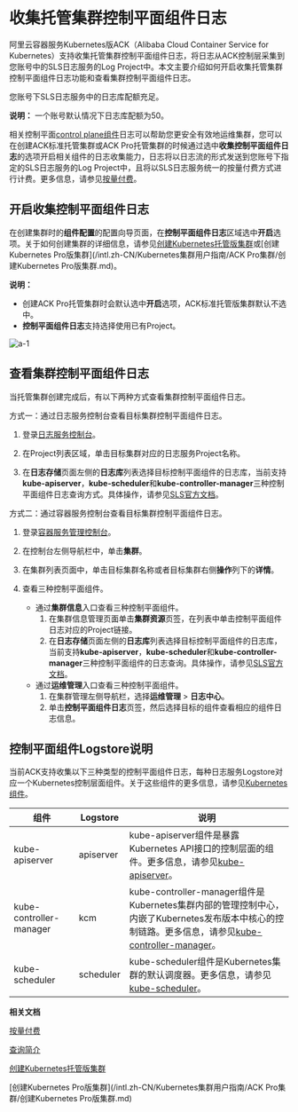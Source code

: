 # 收集托管集群控制平面组件日志

阿里云容器服务Kubernetes版ACK（Alibaba Cloud Container Service for Kubernetes）支持收集托管集群控制平面组件日志，将日志从ACK控制层采集到您账号中的SLS日志服务的Log Project中。本文主要介绍如何开启收集托管集群控制平面组件日志功能和查看集群控制平面组件日志。

您账号下SLS日志服务中的日志库配额充足。

**说明：** 一个账号默认情况下日志库配额为50。

相关控制平面[control plane组件](https://kubernetes.io/docs/concepts/overview/components/#control-plane-components)日志可以帮助您更安全有效地运维集群，您可以在创建ACK标准托管集群或ACK Pro托管集群的时候通过选中**收集控制平面组件日志**的选项开启相关组件的日志收集能力，日志将以日志流的形式发送到您账号下指定的SLS日志服务的Log Project中，且将以SLS日志服务统一的按量付费方式进行计费。更多信息，请参见[按量付费](/intl.zh-CN/产品定价/按量付费.md)。

## 开启收集控制平面组件日志

在创建集群时的**组件配置**的配置向导页面，在**控制平面组件日志**区域选中**开启**选项。关于如何创建集群的详细信息，请参见[创建Kubernetes托管版集群](/intl.zh-CN/Kubernetes集群用户指南/集群管理/创建集群/创建Kubernetes托管版集群.md)或[创建Kubernetes Pro版集群](/intl.zh-CN/Kubernetes集群用户指南/ACK Pro集群/创建Kubernetes Pro版集群.md)。

**说明：**

-   创建ACK Pro托管集群时会默认选中**开启**选项，ACK标准托管版集群默认不选中。
-   **控制平面组件日志**支持选择使用已有Project。

![a-1](https://static-aliyun-doc.oss-accelerate.aliyuncs.com/assets/img/zh-CN/0898881161/p209385.png)

## 查看集群控制平面组件日志

当托管集群创建完成后，有以下两种方式查看集群控制平面组件日志。

方式一：通过日志服务控制台查看目标集群控制平面组件日志。

1.  登录[日志服务控制台](https://sls.console.aliyun.com)。

2.  在Project列表区域，单击目标集群对应的日志服务Project名称。

3.  在**日志存储**页面左侧的**日志库**列表选择目标控制平面组件的日志库，当前支持**kube-apiserver**，**kube-scheduler**和**kube-controller-manager**三种控制平面组件日志查询方式。具体操作，请参见[SLS官方文档](/intl.zh-CN/查询与分析/查询简介.md)。


方式二：通过容器服务控制台查看目标集群控制平面组件日志。

1.  登录[容器服务管理控制台](https://cs.console.aliyun.com)。

2.  在控制台左侧导航栏中，单击**集群**。

3.  在集群列表页面中，单击目标集群名称或者目标集群右侧**操作**列下的**详情**。

4.  查看三种控制平面组件。

    -   通过**集群信息**入口查看三种控制平面组件。
        1.  在集群信息管理页面单击**集群资源**页签，在列表中单击控制平面组件日志对应的Project链接。
        2.  在**日志存储**页面左侧的**日志库**列表选择目标控制平面组件的日志库，当前支持**kube-apiserver**，**kube-scheduler**和**kube-controller-manager**三种控制平面组件的日志查询。具体操作，请参见[SLS官方文档](/intl.zh-CN/查询与分析/查询简介.md)。
    -   通过**运维管理**入口查看三种控制平面组件。
        1.  在集群管理左侧导航栏，选择**运维管理** \> **日志中心**。
        2.  单击**控制平面组件日志**页签，然后选择目标的组件查看相应的组件日志信息。

## 控制平面组件Logstore说明

当前ACK支持收集以下三种类型的控制平面组件日志，每种日志服务Logstore对应一个Kubernetes控制层面组件。关于这些组件的更多信息，请参见[Kubernetes组件](https://kubernetes.io/docs/concepts/overview/components/)。

|组件|Logstore|说明|
|--|--------|--|
|kube-apiserver|apiserver|kube-apiserver组件是暴露Kubernetes API接口的控制层面的组件。更多信息，请参见[kube-apiserver](https://kubernetes.io/docs/reference/command-line-tools-reference/kube-apiserver/)。|
|kube-controller-manager|kcm|kube-controller-manager组件是Kubernetes集群内部的管理控制中心，内嵌了Kubernetes发布版本中核心的控制链路。更多信息，请参见[kube-controller-manager](https://kubernetes.io/docs/reference/command-line-tools-reference/kube-controller-manager/)。|
|kube-scheduler|scheduler|kube-scheduler组件是Kubernetes集群的默认调度器。更多信息，请参见[kube-scheduler](https://kubernetes.io/docs/reference/command-line-tools-reference/kube-scheduler/)。|

**相关文档**  


[按量付费](/intl.zh-CN/产品定价/按量付费.md)

[查询简介](/intl.zh-CN/查询与分析/查询简介.md)

[创建Kubernetes托管版集群](/intl.zh-CN/Kubernetes集群用户指南/集群管理/创建集群/创建Kubernetes托管版集群.md)

[创建Kubernetes Pro版集群](/intl.zh-CN/Kubernetes集群用户指南/ACK Pro集群/创建Kubernetes Pro版集群.md)


